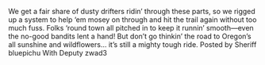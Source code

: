 We get a fair share of dusty drifters ridin’ through these parts, so we rigged up a system to help ‘em mosey on through and hit the trail again without too much fuss. Folks ‘round town all pitched in to keep it runnin’ smooth—even the no-good bandits lent a hand! But don’t go thinkin’ the road to Oregon’s all sunshine and wildflowers… it’s still a mighty tough ride.
Posted by Sheriff bluepichu
With Deputy zwad3
